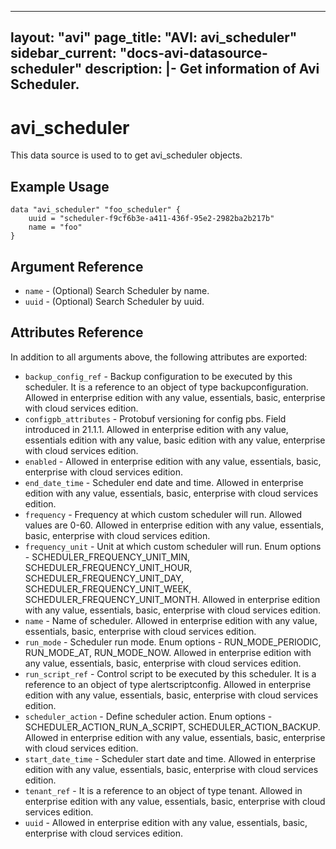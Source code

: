 <!--
    Copyright 2021 VMware, Inc.
    SPDX-License-Identifier: Mozilla Public License 2.0
-->
---
layout: "avi"
page_title: "AVI: avi_scheduler"
sidebar_current: "docs-avi-datasource-scheduler"
description: |-
  Get information of Avi Scheduler.
---

# avi_scheduler

This data source is used to to get avi_scheduler objects.

## Example Usage

```hcl
data "avi_scheduler" "foo_scheduler" {
    uuid = "scheduler-f9cf6b3e-a411-436f-95e2-2982ba2b217b"
    name = "foo"
}
```

## Argument Reference

* `name` - (Optional) Search Scheduler by name.
* `uuid` - (Optional) Search Scheduler by uuid.

## Attributes Reference

In addition to all arguments above, the following attributes are exported:

* `backup_config_ref` - Backup configuration to be executed by this scheduler. It is a reference to an object of type backupconfiguration. Allowed in enterprise edition with any value, essentials, basic, enterprise with cloud services edition.
* `configpb_attributes` - Protobuf versioning for config pbs. Field introduced in 21.1.1. Allowed in enterprise edition with any value, essentials edition with any value, basic edition with any value, enterprise with cloud services edition.
* `enabled` - Allowed in enterprise edition with any value, essentials, basic, enterprise with cloud services edition.
* `end_date_time` - Scheduler end date and time. Allowed in enterprise edition with any value, essentials, basic, enterprise with cloud services edition.
* `frequency` - Frequency at which custom scheduler will run. Allowed values are 0-60. Allowed in enterprise edition with any value, essentials, basic, enterprise with cloud services edition.
* `frequency_unit` - Unit at which custom scheduler will run. Enum options - SCHEDULER_FREQUENCY_UNIT_MIN, SCHEDULER_FREQUENCY_UNIT_HOUR, SCHEDULER_FREQUENCY_UNIT_DAY, SCHEDULER_FREQUENCY_UNIT_WEEK, SCHEDULER_FREQUENCY_UNIT_MONTH. Allowed in enterprise edition with any value, essentials, basic, enterprise with cloud services edition.
* `name` - Name of scheduler. Allowed in enterprise edition with any value, essentials, basic, enterprise with cloud services edition.
* `run_mode` - Scheduler run mode. Enum options - RUN_MODE_PERIODIC, RUN_MODE_AT, RUN_MODE_NOW. Allowed in enterprise edition with any value, essentials, basic, enterprise with cloud services edition.
* `run_script_ref` - Control script to be executed by this scheduler. It is a reference to an object of type alertscriptconfig. Allowed in enterprise edition with any value, essentials, basic, enterprise with cloud services edition.
* `scheduler_action` - Define scheduler action. Enum options - SCHEDULER_ACTION_RUN_A_SCRIPT, SCHEDULER_ACTION_BACKUP. Allowed in enterprise edition with any value, essentials, basic, enterprise with cloud services edition.
* `start_date_time` - Scheduler start date and time. Allowed in enterprise edition with any value, essentials, basic, enterprise with cloud services edition.
* `tenant_ref` - It is a reference to an object of type tenant. Allowed in enterprise edition with any value, essentials, basic, enterprise with cloud services edition.
* `uuid` - Allowed in enterprise edition with any value, essentials, basic, enterprise with cloud services edition.

